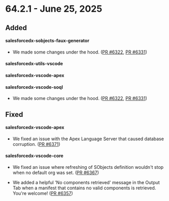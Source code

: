 # 64.2.1 - June 25, 2025

## Added

#### salesforcedx-sobjects-faux-generator

- We made some changes under the hood. ([PR #6322](https://github.com/forcedotcom/salesforcedx-vscode/pull/6322), [PR #6331](https://github.com/forcedotcom/salesforcedx-vscode/pull/6331))


#### salesforcedx-utils-vscode
#### salesforcedx-vscode-apex
#### salesforcedx-vscode-soql

- We made some changes under the hood. ([PR #6322](https://github.com/forcedotcom/salesforcedx-vscode/pull/6322), [PR #6331](https://github.com/forcedotcom/salesforcedx-vscode/pull/6331))


## Fixed

#### salesforcedx-vscode-apex

- We fixed an issue with the Apex Language Server that caused database corruption. ([PR #6371](https://github.com/forcedotcom/salesforcedx-vscode/pull/6371))

#### salesforcedx-vscode-core

- We fixed an issue where refreshing of SObjects definition wouldn't stop when no default org was set. ([PR #6367](https://github.com/forcedotcom/salesforcedx-vscode/pull/6367))

- We added a helpful 'No components retrieved' message in the Output Tab when a manifest that contains no valid components is retrieved. You're welcome! ([PR #6357](https://github.com/forcedotcom/salesforcedx-vscode/pull/6357))
